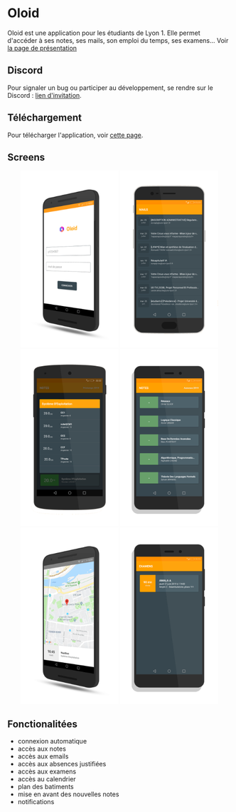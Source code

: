 # Oloid
Oloid est une application pour les étudiants de Lyon 1. Elle permet d'accéder à ses notes, ses mails, son emploi du temps, ses examens...
Voir <a href="https://cl6ment.github.io/oloid-for-tomuss/">la page de présentation</a>
## Discord
Pour signaler un bug ou participer au développement, se rendre sur le Discord : <a href="https://discord.gg/zDhNMr4">lien d'invitation</a>.

## Téléchargement
Pour télécharger l'application, voir <a href="https://github.com/cl6ment/oloid-release/releases">cette page</a>.

## Screens
<p align="center">
	<img src="img/screen-4.png" width="220"> <img src="img/screen-11.png" width="220"> <img src="img/screen-10.png" width="220">
	<img src="img/screen-3.png" width="220"> <img src="img/screen-2.png" width="220"> <img src="img/screen-9.png" width="220">
</p>


## Fonctionalitées
* connexion automatique
* accès aux notes
* accès aux emails
* accès aux absences justifiées
* accès aux examens
* accès au calendrier
* plan des batiments
* mise en avant des nouvelles notes
* notifications


